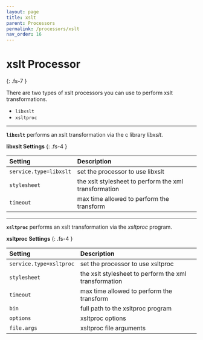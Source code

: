 ```yaml
---
layout: page
title: xslt
parent: Processors
permalink: /processors/xslt
nav_order: 16
---
```


# xslt Processor
{: .fs-7 }

There are two types of xslt processors you can use to perform xslt transformations.

* `libxslt`
* `xsltproc`

---

**`libxslt`** performs an xslt transformation via the c library *libxslt*.

**libxslt Settings**
{: .fs-4 }


| **Setting**                   | **Description**           |
|:------------------------------|:--------------------------|
| `service.type=libxslt`        | set the processor to use libxslt |
| `stylesheet`                  | the xslt stylesheet to perform the xml transformation |
| `timeout`                     | max time allowed to perform the transform |

---

**`xsltproc`** performs an xslt transformation via the *xsltproc* program.

**xsltproc Settings**
{: .fs-4 }


| **Setting**                   | **Description**           |
|:------------------------------|:--------------------------|
| `service.type=xsltproc`       | set the processor to use xsltproc |
| `stylesheet`                  | the xslt stylesheet to perform the xml transformation |
| `timeout`                     | max time allowed to perform the transform |
| `bin`                         | full path to the xsltproc program |
| `options`                     | xsltproc options|
| `file.args`                   | xsltproc file arguments |
